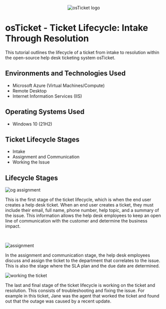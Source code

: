 <p align="center">
<img src="https://i.imgur.com/Clzj7Xs.png" alt="osTicket logo"/>
</p>

<h1>osTicket - Ticket Lifecycle: Intake Through Resolution</h1>
This tutorial outlines the lifecycle of a ticket from intake to resolution within the open-source help desk ticketing system osTicket.<br />



<h2>Environments and Technologies Used</h2>

- Microsoft Azure (Virtual Machines/Compute)
- Remote Desktop
- Internet Information Services (IIS)

<h2>Operating Systems Used </h2>

- Windows 10</b> (21H2)

<h2>Ticket Lifecycle Stages</h2>

- Intake
- Assignment and Communication
- Working the Issue

<h2>Lifecycle Stages</h2>


![og assignment](https://github.com/user-attachments/assets/40ea6dba-b7e1-4764-8697-ee21682f6af8)



This is the first stage of the ticket lifecycle, which is when the end user creates a help desk ticket. When an end user creates a ticket, they must include their email, full name, phone number, help topic, and a summary of the issue. This information allows the help desk employees to keep an open line of communication with the customer and determine the business impact.

<br />


![assignment](https://github.com/user-attachments/assets/8d0245ef-720b-419e-9b9e-e62aabd6d5de)


In the assignment and communication stage, the help desk employees discuss and assign the ticket to the department that correlates to the issue. This is also the stage where the SLA plan and the due date are determined.
<br />


![working the ticket](https://github.com/user-attachments/assets/84b7af0f-5419-4be1-ac76-edb98ff33009)


The last and final stage of the ticket lifecycle is working on the ticket and resolution. This consists of troubleshooting and fixing the issue. For example in this ticket, Jane was the agent that worked the ticket and found out that the outage was caused by a recent update.


<br />












